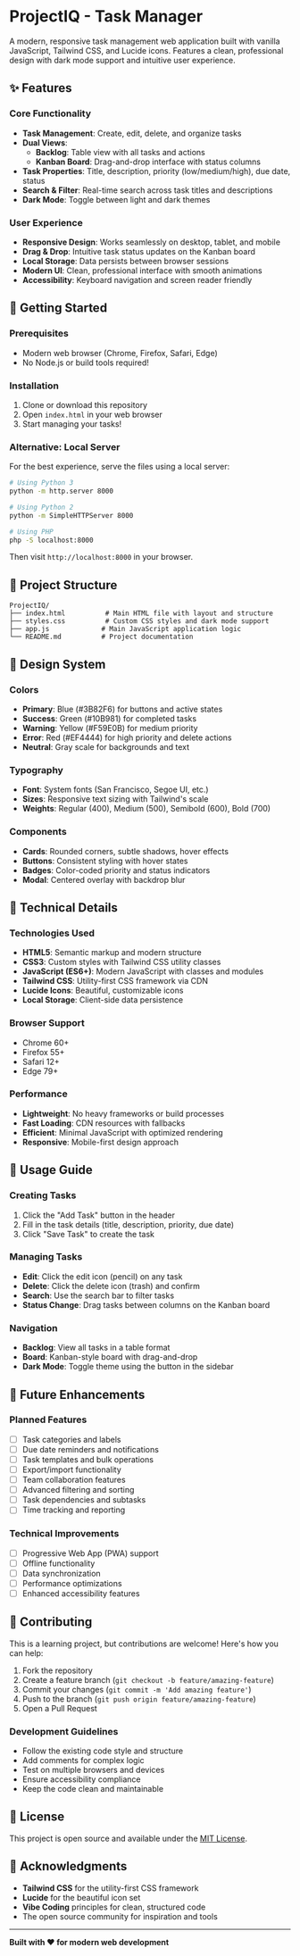 # ProjectIQ - Task Manager

A modern, responsive task management web application built with vanilla JavaScript, Tailwind CSS, and Lucide icons. Features a clean, professional design with dark mode support and intuitive user experience.

## ✨ Features

### Core Functionality
- **Task Management**: Create, edit, delete, and organize tasks
- **Dual Views**: 
  - **Backlog**: Table view with all tasks and actions
  - **Kanban Board**: Drag-and-drop interface with status columns
- **Task Properties**: Title, description, priority (low/medium/high), due date, status
- **Search & Filter**: Real-time search across task titles and descriptions
- **Dark Mode**: Toggle between light and dark themes

### User Experience
- **Responsive Design**: Works seamlessly on desktop, tablet, and mobile
- **Drag & Drop**: Intuitive task status updates on the Kanban board
- **Local Storage**: Data persists between browser sessions
- **Modern UI**: Clean, professional interface with smooth animations
- **Accessibility**: Keyboard navigation and screen reader friendly

## 🚀 Getting Started

### Prerequisites
- Modern web browser (Chrome, Firefox, Safari, Edge)
- No Node.js or build tools required!

### Installation
1. Clone or download this repository
2. Open `index.html` in your web browser
3. Start managing your tasks!

### Alternative: Local Server
For the best experience, serve the files using a local server:

```bash
# Using Python 3
python -m http.server 8000

# Using Python 2
python -m SimpleHTTPServer 8000

# Using PHP
php -S localhost:8000
```

Then visit `http://localhost:8000` in your browser.

## 📁 Project Structure

```
ProjectIQ/
├── index.html          # Main HTML file with layout and structure
├── styles.css          # Custom CSS styles and dark mode support
├── app.js             # Main JavaScript application logic
└── README.md          # Project documentation
```

## 🎨 Design System

### Colors
- **Primary**: Blue (#3B82F6) for buttons and active states
- **Success**: Green (#10B981) for completed tasks
- **Warning**: Yellow (#F59E0B) for medium priority
- **Error**: Red (#EF4444) for high priority and delete actions
- **Neutral**: Gray scale for backgrounds and text

### Typography
- **Font**: System fonts (San Francisco, Segoe UI, etc.)
- **Sizes**: Responsive text sizing with Tailwind's scale
- **Weights**: Regular (400), Medium (500), Semibold (600), Bold (700)

### Components
- **Cards**: Rounded corners, subtle shadows, hover effects
- **Buttons**: Consistent styling with hover states
- **Badges**: Color-coded priority and status indicators
- **Modal**: Centered overlay with backdrop blur

## 🔧 Technical Details

### Technologies Used
- **HTML5**: Semantic markup and modern structure
- **CSS3**: Custom styles with Tailwind CSS utility classes
- **JavaScript (ES6+)**: Modern JavaScript with classes and modules
- **Tailwind CSS**: Utility-first CSS framework via CDN
- **Lucide Icons**: Beautiful, customizable icons
- **Local Storage**: Client-side data persistence

### Browser Support
- Chrome 60+
- Firefox 55+
- Safari 12+
- Edge 79+

### Performance
- **Lightweight**: No heavy frameworks or build processes
- **Fast Loading**: CDN resources with fallbacks
- **Efficient**: Minimal JavaScript with optimized rendering
- **Responsive**: Mobile-first design approach

## 🎯 Usage Guide

### Creating Tasks
1. Click the "Add Task" button in the header
2. Fill in the task details (title, description, priority, due date)
3. Click "Save Task" to create the task

### Managing Tasks
- **Edit**: Click the edit icon (pencil) on any task
- **Delete**: Click the delete icon (trash) and confirm
- **Search**: Use the search bar to filter tasks
- **Status Change**: Drag tasks between columns on the Kanban board

### Navigation
- **Backlog**: View all tasks in a table format
- **Board**: Kanban-style board with drag-and-drop
- **Dark Mode**: Toggle theme using the button in the sidebar

## 🔮 Future Enhancements

### Planned Features
- [ ] Task categories and labels
- [ ] Due date reminders and notifications
- [ ] Task templates and bulk operations
- [ ] Export/import functionality
- [ ] Team collaboration features
- [ ] Advanced filtering and sorting
- [ ] Task dependencies and subtasks
- [ ] Time tracking and reporting

### Technical Improvements
- [ ] Progressive Web App (PWA) support
- [ ] Offline functionality
- [ ] Data synchronization
- [ ] Performance optimizations
- [ ] Enhanced accessibility features

## 🤝 Contributing

This is a learning project, but contributions are welcome! Here's how you can help:

1. Fork the repository
2. Create a feature branch (`git checkout -b feature/amazing-feature`)
3. Commit your changes (`git commit -m 'Add amazing feature'`)
4. Push to the branch (`git push origin feature/amazing-feature`)
5. Open a Pull Request

### Development Guidelines
- Follow the existing code style and structure
- Add comments for complex logic
- Test on multiple browsers and devices
- Ensure accessibility compliance
- Keep the code clean and maintainable

## 📄 License

This project is open source and available under the [MIT License](LICENSE).

## 🙏 Acknowledgments

- **Tailwind CSS** for the utility-first CSS framework
- **Lucide** for the beautiful icon set
- **Vibe Coding** principles for clean, structured code
- The open source community for inspiration and tools

---

**Built with ❤️ for modern web development**
